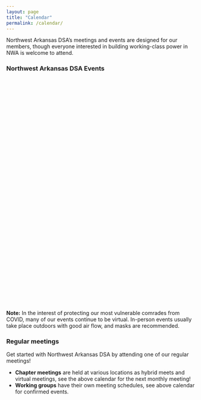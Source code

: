 ```yaml
---
layout: page
title: "Calendar"
permalink: /calendar/
---
```


Northwest Arkansas DSA’s meetings and events are designed for our members, though everyone interested in building working-class power in NWA is welcome to attend.

<div id="upcoming"></div><!--/span-->
<div class="span9">
	<h3>Northwest Arkansas DSA Events</h3>
	<iframe src="" style=" border-width:0 " width="100%" height="600" frameborder="0" scrolling="no"></iframe>
</div><!--/span-->

<!--Google calendar of events can be used like this for the iframe src: https://calendar.google.com/calendar/u/0/embed?showTitle=0&mode=AGENDA&height=400&wkst=1&bgcolor=%23ffffff&src=peninsuladsa@gmail.com&color=%23711616&ctz=America/Los_Angeles-->

**Note:** In the interest of protecting our most vulnerable comrades from COVID, many of our events continue to be virtual. In-person events usually take place outdoors with good air flow, and masks are recommended.

<h3>Regular meetings</h3>
Get started with Northwest Arkansas DSA by attending one of our regular meetings!

* **Chapter meetings** are held at various locations as hybrid meets and virtual meetings, see the above calendar for the next monthly meeting!
* **Working groups** have their own meeting schedules, see above calendar for confirmed events.
